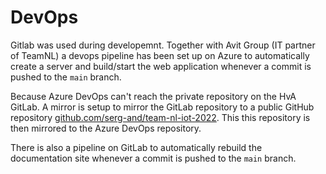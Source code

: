 # DevOps
Gitlab was used during developemnt. Together with Avit Group (IT partner of TeamNL) a devops pipeline has been set up on Azure to automatically create a server and build/start the web application whenever a commit is pushed to the `main` branch.<br>

Because Azure DevOps can't reach the private repository on the HvA GitLab. A mirror is setup to mirror the GitLab repository to a public GitHub repository <a target="_blank" href="https://github.com/serg-and/team-nl-iot-2022">github.com/serg-and/team-nl-iot-2022</a>. This this repository is then mirrored to the Azure DevOps repository.<br>

There is also a pipeline on GitLab to automatically rebuild the documentation site whenever a commit is pushed to the `main` branch.